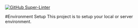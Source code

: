 [![GitHub Super-Linter](https://github.com/open-homelab/dev-environment/workflows/Lint%20Code%20Base/badge.svg)](https://github.com/marketplace/actions/super-linter)

#Environment Setup
This project is to setup your local or server environment.
